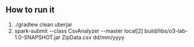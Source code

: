 ## How to run it

1. ./gradlew clean uberjar
2. spark-submit --class CsvAnalyzer --master local[2] build/libs/o3-lab-1.0-SNAPSHOT.jar ZipData.csv dd/mm/yyyy
